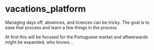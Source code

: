 # vacations_platform
Managing days off, absences, and licences can be tricky. The goal is to ease that process and learn a few things in the process

At first this will be focused for the Portuguese market and aftwerwards might be expanded, who knows...
